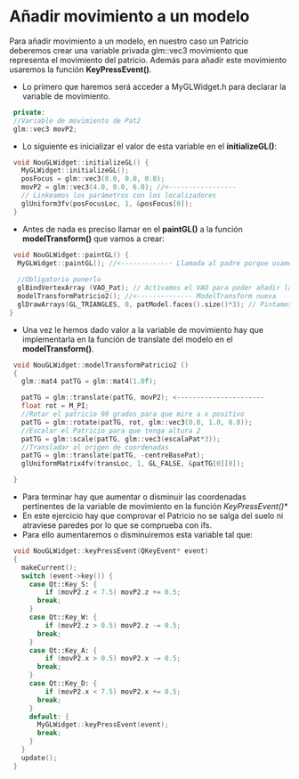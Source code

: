 # Añadir movimiento a un modelo

Para añadir movimiento a un modelo, en nuestro caso un Patricio deberemos crear una variable privada glm::vec3 movimiento 
que representa el movimiento del patricio.
Además para añadir este movimiento usaremos la función **KeyPressEvent()**.

 - Lo primero que haremos será acceder a MyGLWidget.h para declarar la variable de movimiento.
 ```c++ 
  private:
  //Variable de movimiento de Pat2
  glm::vec3 movP2;
 ```
 - Lo siguiente es inicializar el valor de esta variable en el **initializeGL()**:
 ```c++
  void NouGLWidget::initializeGL() {
    MyGLWidget::initializeGL();
    posFocus = glm::vec3(0.0, 0.0, 0.0);
    movP2 = glm::vec3(4.0, 0.0, 6.0); //<-----------------
    // Linkeamos los parámetros con los localizadores
    glUniform3fv(posFocusLoc, 1, &posFocus[0]);
  }

 ```
 - Antes de nada es preciso llamar en el **paintGL()** a la función **modelTransform()** que vamos a crear:
 
 ```c++
  void NouGLWidget::paintGL() {
   MyGLWidget::paintGL(); //<------------- Llamada al padre porque usamos NouGLWidget (otro esquema)
                  
   //Obligatorio ponerlo
   glBindVertexArray (VAO_Pat); // Activamos el VAO para poder añadir la transformación
   modelTransformPatricio2(); //<-------------- ModelTransform nueva
   glDrawArrays(GL_TRIANGLES, 0, patModel.faces().size()*3); // Pintamos cada uno de los vértices
 }
 ```
 
 - Una vez le hemos dado valor a la variable de movimiento hay que implementarla en la función de translate del modelo en el **modelTransform()**.
 ```c++
  void NouGLWidget::modelTransformPatricio2 ()
  {
    glm::mat4 patTG = glm::mat4(1.0f);

    patTG = glm::translate(patTG, movP2); <----------------------
    float rot = M_PI;
    //Rotar el patricio 90 grados para que mire a x positivo
    patTG = glm::rotate(patTG, rot, glm::vec3(0.0, 1.0, 0.0));
    //Escalar el Patricio para que tenga altura 2
    patTG = glm::scale(patTG, glm::vec3(escalaPat*3));
    //Transladar al origen de coordenadas
    patTG = glm::translate(patTG, -centreBasePat);
    glUniformMatrix4fv(transLoc, 1, GL_FALSE, &patTG[0][0]);

  }

 ```
 - Para terminar hay que aumentar o disminuir las coordenadas pertinentes de la variable de movimiento en la función *KeyPressEvent()**
 - En este ejercicio hay que comprovar el Patricio no se salga del suelo ni atraviese paredes por lo que se comprueba con ifs.
 - Para ello aumentaremos o disminuiremos esta variable tal que:
 ```c++
  void NouGLWidget::keyPressEvent(QKeyEvent* event)
  {
    makeCurrent();
    switch (event->key()) {
      case Qt::Key_S: {
          if (movP2.z < 7.5) movP2.z += 0.5;
        break;
      }
      case Qt::Key_W: {
          if (movP2.z > 0.5) movP2.z -= 0.5;
        break;
      }
      case Qt::Key_A: {
          if (movP2.x > 0.5) movP2.x -= 0.5;
        break;
      }
      case Qt::Key_D: {
          if (movP2.x < 7.5) movP2.x += 0.5;
        break;
      }
      default: {
        MyGLWidget::keyPressEvent(event);
        break;
      }
    }
    update();
  }

 ```
 
 
 
 
 
 
